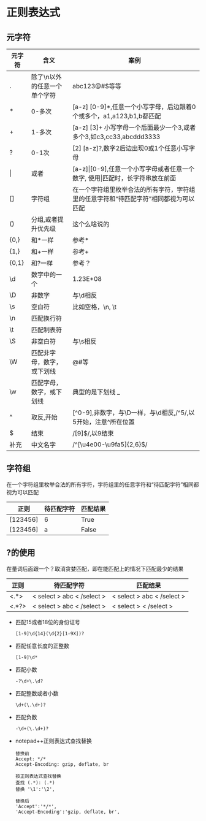 # 正则表达式

## 元字符

| 元字符 | 含义                         | 案例                                                         |
| ------ | ---------------------------- | ------------------------------------------------------------ |
| .      | 除了\n以外的任意一个单个字符 | abc123@#$等等                                                |
| *      | 0-多次                       | [a-z] [0-9]*,任意一个小写字母，后边跟着0个或多个，a1,a123,b1,b都匹配 |
| +      | 1-多次                       | [a-z] [3]+ 小写字母一个后面最少一个3,或者多个3,如c3,cc33,abcddd3333 |
| ?      | 0-1次                        | [2] [a-z]?,数字2后边出现0或1个任意小写字母                   |
| \|     | 或者                         | [a-z]\|[0-9],任意一个小写字母或者任意一个数字, 使用\|匹配时，长字符串放在前面 |
| []     | 字符组                       | 在一个字符组里枚举合法的所有字符，字符组里的任意字符和“待匹配字符”相同都视为可以匹配 |
| ()     | 分组,或者提升优先级          | 这个么啥说的                                                 |
| {0,}   | 和*一样                      | 参考*                                                        |
| {1,}   | 和+一样                      | 参考+                                                        |
| {0,1}  | 和?一样                      | 参考？                                                       |
| \d     | 数字中的一个                 | 1.23E+08                                                     |
| \D     | 非数字                       | 与\d相反                                                     |
| \s     | 空白符                       | 比如空格，\n, \t                                             |
| \n     | 匹配换行符                   |                                                              |
| \t     | 匹配制表符                   |                                                              |
| \S     | 非空白符                     | 与\s相反                                                     |
| \W     | 匹配非字母，数字，或下划线   | @#等                                                         |
| \w     | 匹配字母，数字，或下划线     | 典型的是下划线 _                                             |
| ^      | 取反,开始                    | [^0-9],非数字，与\D一样，与\d相反,/^5/,以5开始，注意^所在位置 |
| $      | 结束                         | /[9]$/,以9结束                                               |
| 补充   | 中文名字                     | /^[\u4e00-\u9fa5]{2,6}$/                                     |

## 字符组

在一个字符组里枚举合法的所有字符，字符组里的任意字符和“待匹配字符”相同都视为可以匹配

| 正则     | 待匹配字符 | 匹配结果 |
| -------- | ---------- | -------- |
| [123456] | 6          | True     |
| [123456] | a          | False    |

## ?的使用

在量词后面跟一个？取消贪婪匹配，即在能匹配上的情况下匹配最少的结果

| 正则  | 待匹配字符                 | 匹配结果                   |
| ----- | -------------------------- | -------------------------- |
| <.*>  | < select > abc < /select > | < select > abc < /select > |
| <.*?> | < select > abc < /select > | < select >  < /select >    |

- 匹配15或者18位的身份证号

  ```
  [1-9]\d{14}(\d{2}[1-9X])?
  ```

- 匹配任意长度的正整数

  ```
  [1-9]\d*
  ```

- 匹配小数

  ```
  -?\d+\.\d?
  ```

- 匹配整数或者小数

  ```
  \d+(\.\d+)?
  ```

- 匹配负数

  ```
  -\d+(\.\d+)?
  ```

- notepad++正则表达式查找替换

  ```
  替换前
  Accept: */*
  Accept-Encoding: gzip, deflate, br
  
  按正则表达式查找替换
  查找 (.*): (.*)
  替换 '\1':'\2',
      
  替换后
  'Accept':'*/*',
  'Accept-Encoding':'gzip, deflate, br',
  ```

  